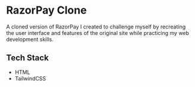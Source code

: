 # RazorPay Clone
A cloned version of RazorPay I created to challenge myself by recreating the user interface and features of the original site while practicing my web development skills.



## Tech Stack

* HTML
* TailwindCSS



